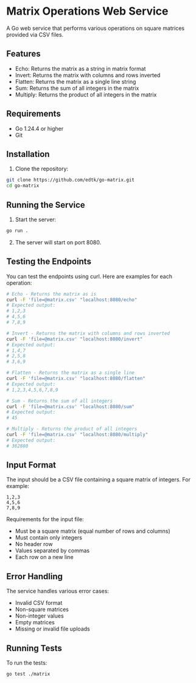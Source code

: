 # Matrix Operations Web Service

A Go web service that performs various operations on square matrices provided via CSV files.

## Features

- Echo: Returns the matrix as a string in matrix format
- Invert: Returns the matrix with columns and rows inverted
- Flatten: Returns the matrix as a single line string
- Sum: Returns the sum of all integers in the matrix
- Multiply: Returns the product of all integers in the matrix

## Requirements

- Go 1.24.4 or higher
- Git

## Installation

1. Clone the repository:
```bash
git clone https://github.com/edtk/go-matrix.git
cd go-matrix
```

## Running the Service

1. Start the server:
```bash
go run .
```

2. The server will start on port 8080.

## Testing the Endpoints

You can test the endpoints using curl. Here are examples for each operation:

```bash
# Echo - Returns the matrix as is
curl -F 'file=@matrix.csv' "localhost:8080/echo"
# Expected output:
# 1,2,3
# 4,5,6
# 7,8,9

# Invert - Returns the matrix with columns and rows inverted
curl -F 'file=@matrix.csv' "localhost:8080/invert"
# Expected output:
# 1,4,7
# 2,5,8
# 3,6,9

# Flatten - Returns the matrix as a single line
curl -F 'file=@matrix.csv' "localhost:8080/flatten"
# Expected output:
# 1,2,3,4,5,6,7,8,9

# Sum - Returns the sum of all integers
curl -F 'file=@matrix.csv' "localhost:8080/sum"
# Expected output:
# 45

# Multiply - Returns the product of all integers
curl -F 'file=@matrix.csv' "localhost:8080/multiply"
# Expected output:
# 362880
```

## Input Format

The input should be a CSV file containing a square matrix of integers. For example:

```
1,2,3
4,5,6
7,8,9
```

Requirements for the input file:
- Must be a square matrix (equal number of rows and columns)
- Must contain only integers
- No header row
- Values separated by commas
- Each row on a new line

## Error Handling

The service handles various error cases:
- Invalid CSV format
- Non-square matrices
- Non-integer values
- Empty matrices
- Missing or invalid file uploads

## Running Tests

To run the tests:

```bash
go test ./matrix
```
